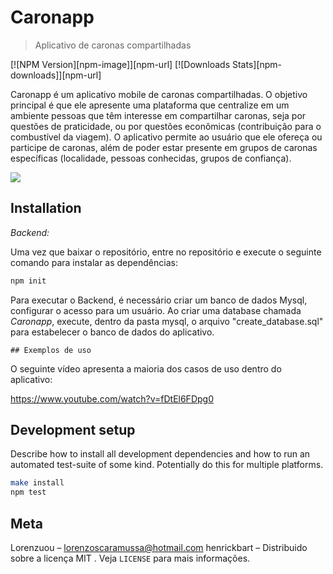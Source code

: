 # Caronapp
> Aplicativo de caronas compartilhadas

[![NPM Version][npm-image]][npm-url]
[![Downloads Stats][npm-downloads]][npm-url]

Caronapp é um aplicativo mobile de caronas compartilhadas. O objetivo principal é que ele apresente uma plataforma que centralize em um ambiente pessoas que têm interesse em compartilhar caronas, seja por questões de praticidade, ou por questões econômicas (contribuição para o combustível da viagem). O aplicativo permite ao usuário que ele ofereça ou participe de caronas, além de poder estar presente em grupos de caronas específicas (localidade, pessoas conhecidas, grupos de confiança). 

![](header.png)

## Installation

_Backend:_

Uma vez que baixar o repositório, entre no repositório e execute o seguinte comando para instalar as dependências: 


```sh
npm init
```
Para executar o Backend, é necessário criar um banco de dados Mysql, configurar o acesso para um usuário. Ao criar uma database chamada *Caronapp*, execute, dentro da pasta mysql, o arquivo "create_database.sql" para estabelecer o banco de dados do aplicativo. 


    ## Exemplos de uso

O seguinte vídeo apresenta a maioria dos casos de uso dentro do aplicativo: 

https://www.youtube.com/watch?v=fDtEl6FDpg0


## Development setup

Describe how to install all development dependencies and how to run an automated test-suite of some kind. Potentially do this for multiple platforms.

```sh
make install
npm test
```


## Meta

Lorenzuou –  lorenzoscaramussa@hotmail.com
henrickbart – 
Distribuido sobre a licença MIT . Veja ``LICENSE`` para mais informações.



